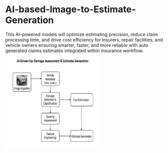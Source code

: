 # AI-based-Image-to-Estimate-Generation
This AI-powered models will optimize estimating precision, reduce claim processing time, and drive cost efficiency for insurers, repair facilities, and vehicle owners ensuring smarter, faster, and more reliable with auto generated claims estimates integrated within insurance workflow.
<img width=300 height=300 src="Image to Estimate Generation.jpg" />
